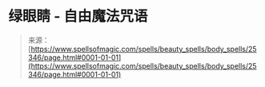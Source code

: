 <!--yml

category: 未分类

date: 2024-06-12 19:12:13

-->

# 绿眼睛 - 自由魔法咒语

> 来源：[https://www.spellsofmagic.com/spells/beauty_spells/body_spells/25346/page.html#0001-01-01](https://www.spellsofmagic.com/spells/beauty_spells/body_spells/25346/page.html#0001-01-01)
